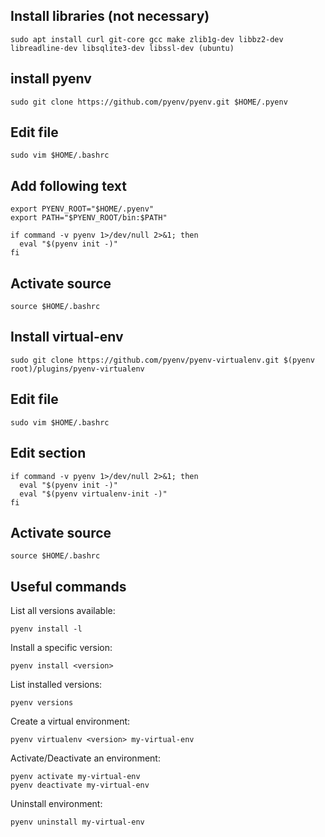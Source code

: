 Install libraries (not necessary)
---------------------------------
```
sudo apt install curl git-core gcc make zlib1g-dev libbz2-dev libreadline-dev libsqlite3-dev libssl-dev (ubuntu)
```

install pyenv
-------------
```
sudo git clone https://github.com/pyenv/pyenv.git $HOME/.pyenv
```

Edit file
---------
```
sudo vim $HOME/.bashrc
```

Add following text
------------------
```
export PYENV_ROOT="$HOME/.pyenv"
export PATH="$PYENV_ROOT/bin:$PATH"

if command -v pyenv 1>/dev/null 2>&1; then
  eval "$(pyenv init -)"
fi
```

Activate source
---------------
```
source $HOME/.bashrc
```

Install virtual-env
-------------------
```
sudo git clone https://github.com/pyenv/pyenv-virtualenv.git $(pyenv root)/plugins/pyenv-virtualenv
```

Edit file
---------
```
sudo vim $HOME/.bashrc
```

Edit section
------------
```
if command -v pyenv 1>/dev/null 2>&1; then
  eval "$(pyenv init -)"
  eval "$(pyenv virtualenv-init -)"
fi
```

Activate source
---------------
```
source $HOME/.bashrc
```


Useful commands
---------------

List all versions available: 
```
pyenv install -l
```

Install a specific version: 
```
pyenv install <version>
```

List installed versions:
```
pyenv versions
```

Create a virtual environment: 
```
pyenv virtualenv <version> my-virtual-env
```

Activate/Deactivate an environment: 
```
pyenv activate my-virtual-env
pyenv deactivate my-virtual-env
```

Uninstall environment: 
```
pyenv uninstall my-virtual-env
```
